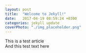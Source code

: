 ```yaml
---
layout: post
title:  "Welcome to Jekyll!"
date:   2017-04-19 08:59:24 +0300
categories: jekyll update
coverPhoto: "./img_placeholder.png"
---
```

This is a test article  
And this test text here  


